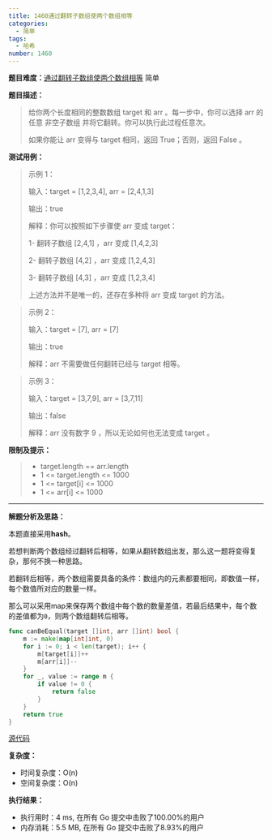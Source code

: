```yaml
---
title: 1460通过翻转子数组使两个数组相等
categories:
  - 简单
tags:
  - 哈希
number: 1460
---
```


**题目难度：**[通过翻转子数组使两个数组相等](https://leetcode.cn/problems/make-two-arrays-equal-by-reversing-sub-arrays/) 简单

**题目描述：**

> 给你两个长度相同的整数数组 target 和 arr 。每一步中，你可以选择 arr 的任意 非空子数组 并将它翻转。你可以执行此过程任意次。
>
> 如果你能让 arr 变得与 target 相同，返回 True；否则，返回 False 。

**测试用例：**

 
> 示例 1：
>
> 输入：target = [1,2,3,4], arr = [2,4,1,3]
> 
> 输出：true
> 
> 解释：你可以按照如下步骤使 arr 变成 target：
> 
> 1- 翻转子数组 [2,4,1] ，arr 变成 [1,4,2,3]
> 
> 2- 翻转子数组 [4,2] ，arr 变成 [1,2,4,3]
> 
> 3- 翻转子数组 [4,3] ，arr 变成 [1,2,3,4]
> 
> 上述方法并不是唯一的，还存在多种将 arr 变成 target 的方法。

> 示例 2：
> 
> 输入：target = [7], arr = [7]
> 
> 输出：true
> 
> 解释：arr 不需要做任何翻转已经与 target 相等。

> 示例 3：
> 
> 输入：target = [3,7,9], arr = [3,7,11]
> 
> 输出：false
> 
> 解释：arr 没有数字 9 ，所以无论如何也无法变成 target 。

**限制及提示：**
> - target.length == arr.length
> - 1 <= target.length <= 1000
> - 1 <= target[i] <= 1000
> - 1 <= arr[i] <= 1000


---
**解题分析及思路：**

本题直接采用**hash**。

若想判断两个数组经过翻转后相等，如果从翻转数组出发，那么这一题将变得复杂，那何不换一种思路。

若翻转后相等，两个数组需要具备的条件：数组内的元素都要相同，即数值一样，每个数值所对应的数量一样。

那么可以采用map来保存两个数组中每个数的数量差值，若最后结果中，每个数的差值都为`0`，则两个数组翻转后相等。

```go
func canBeEqual(target []int, arr []int) bool {
	m := make(map[int]int, 0)
	for i := 0; i < len(target); i++ {
		m[target[i]]++
		m[arr[i]]--
	}
	for _, value := range m {
		if value != 0 {
			return false
		}
	}
	return true
}
```



[源代码](https://github.com/lomtom/algorithm-go/blob/main/leetcode/1460通过翻转子数组使两个数组相等_test.go)

**复杂度：**
- 时间复杂度：O(n)
- 空间复杂度：O(n)

**执行结果：**

- 执行用时：4 ms, 在所有 Go 提交中击败了100.00%的用户
- 内存消耗：5.5 MB, 在所有 Go 提交中击败了8.93%的用户
